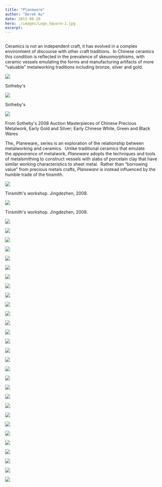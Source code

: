 ```yaml
---
title: "Planeware"
author: "Derek Au"
date: 2013-06-20
hero: ./images/Logo_Square-1.jpg
excerpt: 
---
```


![]()

Ceramics is not an independent craft, it has evolved in a complex environment of discourse with other craft traditions.  In Chinese ceramics this condition is reflected in the prevalence of skeuomorphisms, with ceramic vessels emulating the forms and manufacturing artifacts of more “valuable” metalworking traditions including bronze, silver and gold.

![](./images/sothebys2.jpg)

Sotheby's

![](./images/sothebys3.jpg)

Sotheby's


![](./images/sothebys1.jpg)

From Sotheby's 2008 Auction Masterpieces of Chinese Precious Metalwork, Early Gold and Silver; Early Chinese White, Green and Black Wares

The_ Planeware_ series is an exploration of the relationship between metalworking and ceramics.  Unlike traditional ceramics that emulate the _appearance_ of metalwork, _Planeware_ adopts the techniques and tools of metalsmithing to construct vessels with slabs of porcelain clay that have similar working characteristics to sheet metal.  Rather than “borrowing value” from precious metals crafts, _Planeware_ is instead influenced by the humble trade of the tinsmith.

![](./images/IMG_2444.jpg)

Tinsmith's workshop. Jingdezhen, 2008.

![](./images/IMG_2498.jpg)

Tinsmith's workshop. Jingdezhen, 2008.

![](./images/IMG_2457.jpg)

![](./images/IMG_2462.jpg)

![](./images/IMG_2480.jpg)

![](./images/IMG_2469.jpg)


![](./images/IMG_3502.jpg)

![](./images/IMG_2883_edit.jpg)

![](./images/IMG_3541.jpg)


![](./images/Planeware-2513.jpg)

![](./images/Planeware-2518.jpg)


![](./images/Planeware-2525.jpg)

![](./images/Planeware-2526.jpg)

![](./images/Planeware-2527.jpg)


![](./images/Planeware-2534.jpg)

![](./images/Planeware-2532.jpg)

![](./images/Planeware-2528.jpg)


![](./images/IMG_1614-1.jpg)

![](./images/Planeware2-06274.jpg)

![](./images/DSC_0011.jpg)


![](./images/IMG_1215.jpg)

![](./images/IMG_1539.jpg)

![](./images/IMG_1430.jpg)


![](./images/IMG_1501.jpg)

![](./images/square_templates.png)

![](./images/Planeware-2.jpg)

![](./images/IMG_3771.jpg)

![](./images/IMG_4697.jpg)

![](./images/IMG_4743.jpg)

![](./images/IMG_4721.jpg)

![](./images/IMG_4661.jpg)
